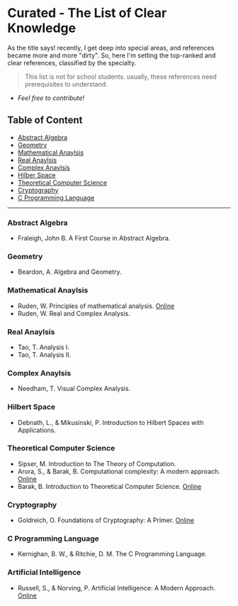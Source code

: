 # Curated - The List of Clear Knowledge
As the title says! recently, I get deep into special areas, and references became more and more "dirty". So, here I'm setting the top-ranked and clear references, classified by the specialty.

> This list is not for school students. usually, these references need prerequisites to understand.

- *Feel free to contribute!*

## Table of Content
- [Abstract Algebra](#abstract-algebra)
- [Geometry](#geometry)
- [Mathematical Anaylsis](#mathematical-anaylsis)
- [Real Anaylsis](#real-anaylsis)
- [Complex Anaylsis](#complex-anaylsis)
- [Hilber Space](#hilbert-space)
- [Theoretical Computer Science](#theoretical-computer-science)
- [Cryptography](#cryptography)
- [C Programming Language](#C-programming-language)


---


### Abstract Algebra
- Fraleigh, John B.  A First Course in Abstract Algebra.

### Geometry
- Beardon, A. Algebra and Geometry.

### Mathematical Anaylsis
- Ruden, W. Principles of mathematical analysis. [Online](https://web.math.ucsb.edu/~agboola/teaching/2021/winter/122A/rudin.pdf)
- Ruden, W. Real and Complex Analysis.


### Real Anaylsis
- Tao, T. Analysis I.
- Tao, T. Analysis II.

### Complex Anaylsis
- Needham, T. Visual Complex Analysis. 

### Hilbert Space
- Debnath, L., &amp; Mikusinski, P. Introduction to Hilbert Spaces with Applications. 

### Theoretical Computer Science
- Sipser, M. Introduction to The Theory of Computation.
- Arora, S., &amp; Barak, B. Computational complexity: A modern approach. [Online](http://theory.cs.princeton.edu/complexity/)
- Barak, B. Introduction to Theoretical Computer Science. [Online](https://introtcs.org)

### Cryptography
- Goldreich, O. Foundations of Cryptography: A Primer. [Online](https://www.wisdom.weizmann.ac.il/~oded/foc-sur04.html)

### C Programming Language
- Kernighan, B. W., &amp; Ritchie, D. M. The C Programming Language.

### Artificial Intelligence
- Russell, S., &amp; Norving, P. Artificial Intelligence: A Modern Approach. [Online](http://aima.cs.berkeley.edu/)